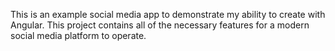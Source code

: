 This is an example social media app to demonstrate my ability to create with Angular. This project contains all of the necessary features for a modern social media platform to operate.
